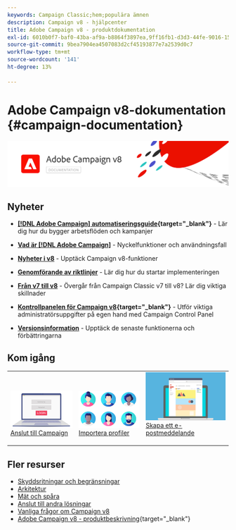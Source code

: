 ```yaml
---
keywords: Campaign Classic;hem;populära ämnen
description: Campaign v8 - hjälpcenter
title: Adobe Campaign v8 - produktdokumentation
exl-id: 6010b0f7-baf0-43ba-af9a-b8864f3897ea,9ff16fb1-d3d3-44fe-9016-15abffdbc74e
source-git-commit: 9bea7904ea4507083d2cf45193877e7a2539d0c7
workflow-type: tm+mt
source-wordcount: '141'
ht-degree: 13%

---
```


# Adobe Campaign v8-dokumentation {#campaign-documentation}

![](assets/banner-documentationv8.png)

## Nyheter

* **[[!DNL Adobe Campaign] automatiseringsguide](https://experienceleague.adobe.com/docs/campaign/automation/home.html){target="_blank"}** - Lär dig hur du bygger arbetsflöden och kampanjer

* **[Vad är [!DNL Adobe Campaign]](start/get-started.md)** - Nyckelfunktioner och användningsfall

* **[Nyheter i v8](start/whats-new.md)** - Upptäck Campaign v8-funktioner

* **[Genomförande av riktlinjer](start/implement.md)**  - Lär dig hur du startar implementeringen

* **[Från v7 till v8](start/v7-to-v8.md)** - Övergår från Campaign Classic v7 till v8? Lär dig viktiga skillnader

* **[Kontrollpanelen för Campaign v8](https://experienceleague.adobe.com/docs/control-panel/using/discover-control-panel/key-features.html){target="_blank"}** - Utför viktiga administratörsuppgifter på egen hand med Campaign Control Panel

* **[Versionsinformation](start/release-notes.md)** - Upptäck de senaste funktionerna och förbättringarna


## Kom igång

<table>
<tr>
  <td valign="bottom">
    <a href="start/connect.md">
      <img alt="Anslut" src="start/assets/do-not-localize/login.jpeg"/>
    </a>
    <div>
    <a href="start/connect.md">Anslut till Campaign</a>
    </div>
    <br>
  </td>

<td valign="bottom">
      <a href="start/import.md">
       <img alt="Import" src="start/assets/do-not-localize/profiles.jpeg" />
       </a>
    <div><a href="start/import.md">Importera profiler</a>
    </div>
    <br>
  </td>
  <td valign="bottom">
    <a href="start/create-message.md">
      <img alt="E-post" src="start/assets/do-not-localize/email-design.jpeg" />
    </a>
    <div>
    <a href="start/create-message.md">Skapa ett e-postmeddelande</a>
    </div>
    <br>
  </td>
</tr>
</table>

## Fler resurser

* [Skyddsritningar och begränsningar](start/ac-guardrails.md)
* [Arkitektur](architecture/architecture.md)
* [Mät och spåra](reporting/gs-reporting.md)
* [Anslut till andra lösningar](connect/integration.md)
* [Vanliga frågor om Campaign v8](start/campaign-faq.md)
* [Adobe Campaign v8 - produktbeskrivning](https://helpx.adobe.com/legal/product-descriptions/adobe-campaign-managed-cloud-services.html){target="_blank"}
